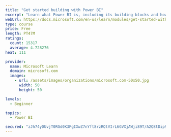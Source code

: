 ```yaml
---
title: "Get started building with Power BI"
excerpt: "Learn what Power BI is, including its building blocks and how they work together."
webUrl: https://docs.microsoft.com/en-us/learn/modules/get-started-with-power-bi/
type: course
price: Free
length: PT47M
ratings:
  count: 15317
  average: 4.728276
heat: 111

provider:
  name: Microsoft Learn
  domain: microsoft.com
  images:
    - url: /assets/images/organizations/microsoft.com-50x50.jpg
      width: 50
      height: 50

levels:
  - Beginner

topics:
  - Power BI

secured: "zJh74yDUvjT0RGd0K3PgIXwZ7nYft8rzRQtVIrL6GVXjAWji89T/A2Q8tDip95rEO+R8joHztbJcPy81AbQWoOqTpoZf5VWo9pm4yhbuPHjtLzJQzZqUzyY+ncxpkfYnnJplXnuVKD2V48phz6vK3buakQ9wLGqFMaL+8LnFUXMEAK50qz2ZUaCD3VmBSBEkSb+jqxZkH6i1CMJO+xO9NvGC98HEnyFodzbyxslvPeZ0/z0TQbDpUwgIydZorkQIv20pPp2VU4cqrDNAcYlQWCviSTSAO2HNucg64t7UdQhSlqkC80XxTq7jJ9rUqqSeBbin0UAg3+xhqgCrwbyHG7rbyo3kVrZtTDfrOLBAQbWlqpYMcwuWaNinxnoDM+I8gUtLnP01fLnSXWWrloc74Q==;rTxIgUT4Kwk+9jdaiG0cVw=="
---
```


